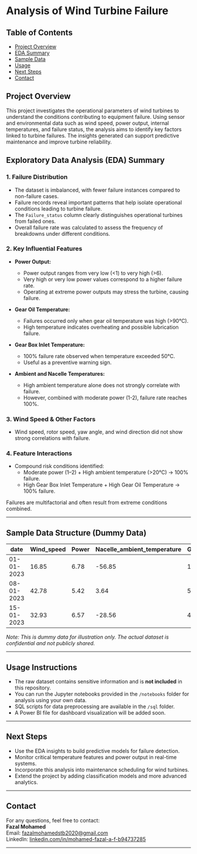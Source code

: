 # Analysis of Wind Turbine Failure

## Table of Contents
- [Project Overview](#project-overview)
- [EDA Summary](#Exploratory-Data-Analysis-(EDA)-Summary)
- [Sample Data](#Sample-Data-Structure-(Dummy-Data))
- [Usage](#Usage-Instructions)
- [Next Steps](#Next-Steps)
- [Contact](#contact)

## Project Overview
This project investigates the operational parameters of wind turbines to understand the conditions contributing to equipment failure. Using sensor and environmental data such as wind speed, power output, internal temperatures, and failure status, the analysis aims to identify key factors linked to turbine failures. The insights generated can support predictive maintenance and improve turbine reliability.

## Exploratory Data Analysis (EDA) Summary

### 1. Failure Distribution
- The dataset is imbalanced, with fewer failure instances compared to non-failure cases.
- Failure records reveal important patterns that help isolate operational conditions leading to turbine failure.
- The `Failure_status` column clearly distinguishes operational turbines from failed ones.
- Overall failure rate was calculated to assess the frequency of breakdowns under different conditions.

### 2. Key Influential Features

- **Power Output:**
  - Power output ranges from very low (<1) to very high (>6).
  - Very high or very low power values correspond to a higher failure rate.
  - Operating at extreme power outputs may stress the turbine, causing failure.

- **Gear Oil Temperature:**
  - Failures occurred only when gear oil temperature was high (>90°C).
  - High temperature indicates overheating and possible lubrication failure.

- **Gear Box Inlet Temperature:**
  - 100% failure rate observed when temperature exceeded 50°C.
  - Useful as a preventive warning sign.

- **Ambient and Nacelle Temperatures:**
  - High ambient temperature alone does not strongly correlate with failure.
  - However, combined with moderate power (1-2), failure rate reaches 100%.

### 3. Wind Speed & Other Factors
- Wind speed, rotor speed, yaw angle, and wind direction did not show strong correlations with failure.

### 4. Feature Interactions
- Compound risk conditions identified:
  - Moderate power (1–2) + High ambient temperature (>20°C) → 100% failure.
  - High Gear Box Inlet Temperature + High Gear Oil Temperature → 100% failure.
  
Failures are multifactorial and often result from extreme conditions combined.

---

## Sample Data Structure (Dummy Data)

| date       | Wind_speed | Power  | Nacelle_ambient_temperature | Generator_bearing_temperature | Gear_oil_temperature | Ambient_temperature | Rotor_Speed | Nacelle_temperature | Bearing_temperature | Generator_speed | Yaw_angle | Wind_direction | Wheel_hub_temperature | Gear_box_inlet_temperature | Failure_status |
|------------|------------|--------|-----------------------------|------------------------------|----------------------|---------------------|-------------|---------------------|---------------------|-----------------|-----------|----------------|-----------------------|----------------------------|----------------|
| 01-01-2023 | 16.85      | 6.78   | -56.85                      | 129.90                       | 97.78                | 12.38               | 21.18       | 45.34               | 39.5                | 1508.96         | 168.80    | 105.59         | 109.39                | 44.26                      | Failure        |
| 08-01-2023 | 42.78      | 5.42   | 3.64                        | 56.35                        | 47.57                | 22.36               | 217.85      | 84.21               | 71.4                | 1271.36         | 12.54     | 80.81          | -59.11                | 55.50                      | No_failure     |
| 15-01-2023 | 32.93      | 6.57   | -28.56                      | 45.93                        | 54.54                | 73.62               | 221.66      | 62.45               | 39.5                | 2252.94         | 94.15     | 15.76          | 104.58                | 89.69                      | No_failure     |

*Note: This is dummy data for illustration only. The actual dataset is confidential and not publicly shared.*

---

## Usage Instructions

- The raw dataset contains sensitive information and is **not included** in this repository.
- You can run the Jupyter notebooks provided in the `/notebooks` folder for analysis using your own data.
- SQL scripts for data preprocessing are available in the `/sql` folder.
- A Power BI file for dashboard visualization will be added soon.

---

## Next Steps

- Use the EDA insights to build predictive models for failure detection.
- Monitor critical temperature features and power output in real-time systems.
- Incorporate this analysis into maintenance scheduling for wind turbines.
- Extend the project by adding classification models and more advanced analytics.

---

## Contact

For any questions, feel free to contact:  
**Fazal Mohamed**  
Email: fazalmohamedstb2020@gmail.com  
LinkedIn: [linkedin.com/in/mohamed-fazal-a-f-b94737285](https://www.linkedin.com/in/mohamed-fazal-a-f-b94737285)

---


